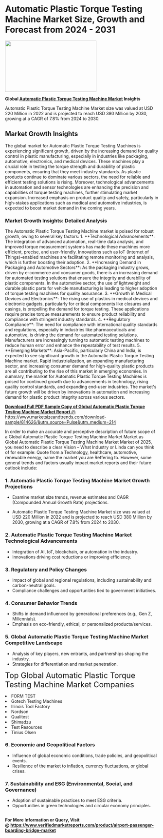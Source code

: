 <H1>Automatic Plastic Torque Testing Machine Market Size, Growth and Forecast from 2024 - 2031</H1><img class="aligncenter size-medium wp-image-584254" src="https://thirdeyenews.in/wp-content/uploads/2024/09/Global-Market-Research-300x168.jpeg" alt="" width="300" height="168" /><p><strong>Global&nbsp;<a href="https://www.marketsizeandtrends.com/download-sample/814626/&amp;utm_source=Pulse&amp;utm_medium=214">Automatic Plastic Torque Testing Machine Market</a> Insights</strong></p><p>Automatic Plastic Torque Testing Machine Market size was valued at USD 220 Million in 2022 and is projected to reach USD 380 Million by 2030, growing at a CAGR of 7.8% from 2024 to 2030.</p><p><h2>Market Growth Insights</h2> The global market for Automatic Plastic Torque Testing Machines is experiencing significant growth, driven by the increasing demand for quality control in plastic manufacturing, especially in industries like packaging, automotive, electronics, and medical devices. These machines play a crucial role in testing the torque strength and durability of plastic components, ensuring that they meet industry standards. As plastic products continue to dominate various sectors, the need for reliable and efficient testing solutions is rising. Moreover, technological advancements in automation and sensor technologies are enhancing the precision and capabilities of torque testing machines, further stimulating market expansion. Increased emphasis on product quality and safety, particularly in high-stakes applications such as medical and automotive industries, is expected to boost market demand in the coming years. <a href="#"></a> <h3>Market Growth Insights: Detailed Analysis</h3> The Automatic Plastic Torque Testing Machine market is poised for robust growth, owing to several key factors: 1. **Technological Advancements**: The integration of advanced automation, real-time data analysis, and improved torque measurement systems has made these machines more efficient, precise, and user-friendly. Innovations such as IoT (Internet of Things)-enabled machines are facilitating remote monitoring and analysis, which is further boosting their adoption. 2. **Increasing Demand in Packaging and Automotive Sectors**: As the packaging industry grows, driven by e-commerce and consumer goods, there is an increasing demand for automated testing solutions that ensure the integrity and durability of plastic components. In the automotive sector, the use of lightweight and durable plastic parts for vehicle manufacturing is leading to higher adoption of torque testing machines for quality assurance. 3. **Growth in Medical Devices and Electronics**: The rising use of plastics in medical devices and electronic gadgets, particularly for critical components like closures and casings, is propelling the demand for torque testing. These applications require precise torque measurements to ensure product reliability and compliance with stringent industry standards. 4. **Regulatory Compliance**: The need for compliance with international quality standards and regulations, especially in industries like pharmaceuticals and automotive, is driving the demand for automated testing solutions. Manufacturers are increasingly turning to automatic testing machines to reduce human error and enhance the repeatability of test results. 5. **Emerging Markets**: Asia-Pacific, particularly China and India, is expected to see significant growth in the Automatic Plastic Torque Testing Machine market. Rapid industrialization, an expanding manufacturing sector, and increasing consumer demand for high-quality plastic products are all contributing to the rise of this market in emerging economies. In summary, the market for Automatic Plastic Torque Testing Machines is poised for continued growth due to advancements in technology, rising quality control standards, and expanding end-user industries. The market's future growth will be driven by innovations in automation and increasing demand for plastic product integrity across various sectors. <a href="#"></p><p><span class=""><strong>Download Full PDF Sample Copy of Global Automatic Plastic Torque Testing Machine Market Report</strong> @ <a href="https://www.marketsizeandtrends.com/download-sample/814626/&amp;utm_source=Pulse&amp;utm_medium=214" target="_blank">https://www.marketsizeandtrends.com/download-sample/814626/&amp;utm_source=Pulse&amp;utm_medium=214</a></span></p><p>In order to make an accurate and perceptive description of future scope of a Global&nbsp;Automatic Plastic Torque Testing Machine Market Market as Global&nbsp;Automatic Plastic Torque Testing Machine Market Market of 2025, you need to describe a clear Vision &ndash; What Industry or Linda can you think of for example: Quote from a Technology, healthcare, automotive, renewable energy, name the market you are Reffering to. However, some general trends and factors usually impact market reports and their future outlook include:</p><h3>1.&nbsp;<strong>Automatic Plastic Torque Testing Machine Market Growth Projections</strong></h3><ul><li>Examine market size trends, revenue estimates and CAGR (Compounded Annual Growth Rate) projections.</li><li><p>Automatic Plastic Torque Testing Machine Market size was valued at USD 220 Million in 2022 and is projected to reach USD 380 Million by 2030, growing at a CAGR of 7.8% from 2024 to 2030.</p></li></ul><h3>2.&nbsp;<strong>Automatic Plastic Torque Testing Machine Market Technological Advancements</strong></h3><ul><li>Integration of AI, IoT, blockchain, or automation in the industry.</li><li>Innovations driving cost reductions or improving efficiency.</li></ul><h3>3.&nbsp;<strong>Regulatory and Policy Changes</strong></h3><ul><li>Impact of global and regional regulations, including sustainability and carbon-neutral goals.</li><li>Compliance challenges and opportunities tied to government initiatives.</li></ul><h3>4.&nbsp;<strong>Consumer Behavior Trends</strong></h3><ul><li>Shifts in demand influenced by generational preferences (e.g., Gen Z, Millennials).</li><li>Emphasis on eco-friendly, ethical, or personalized products/services.</li></ul><h3>5.&nbsp;<strong>Global Automatic Plastic Torque Testing Machine Market Competitive Landscape</strong></h3><ul><li>Analysis of key players, new entrants, and partnerships shaping the industry.</li><li>Strategies for differentiation and market penetration.</li></ul><p data-pm-slice="1 1 []"><span style="color: inherit; font-family: inherit; font-size: 25px;">Top Global Automatic Plastic Torque Testing Machine Market Companies</span></p><div class="" data-test-id=""><p><li>FORM TEST</li><li> Gotech Testing Machines</li><li> Illinois Tool Factory</li><li> Nordson</li><li> Qualitest</li><li> Shimadzu</li><li> Test Resources</li><li> Tinius Olsen</li></p></div><h3>6.&nbsp;<strong>Economic and Geopolitical Factors</strong></h3><ul><li>Influence of global economic conditions, trade policies, and geopolitical events.</li><li>Resilience of the market to inflation, currency fluctuations, or global crises.</li></ul><h3>7.&nbsp;<strong>Sustainability and ESG (Environmental, Social, and Governance)</strong></h3><ul><li>Adoption of sustainable practices to meet ESG criteria.</li><li>Opportunities in green technologies and circular economy principles.</li></ul><h2><strong style="font-size: 14px;">For More Information or Query, Visit @&nbsp;</strong><a style="background-color: #ffffff; font-size: 14px;" href="https://www.marketsizeandtrends.com/report/automatic-plastic-torque-testing-machine-market/" target="_blank">https://www.verifiedmarketreports.com/product/airport-passenger-boarding-bridge-market</a></h2>
